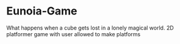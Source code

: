 # Eunoia-Game
What happens when a cube gets lost in a lonely magical world.
2D platformer game with user allowed to make platforms
